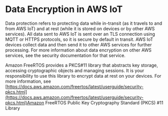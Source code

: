 # Data Encryption in AWS IoT<a name="data-encryption"></a>

Data protection refers to protecting data while in\-transit \(as it travels to and from AWS IoT\) and at rest \(while it is stored on devices or by other AWS services\)\. All data sent to AWS IoT is sent over an TLS connection using MQTT or HTTPS protocols, so it is secure by default in transit\. AWS IoT devices collect data and then send it to other AWS services for further processing\. For more information about data encryption on other AWS services, see the security documentation for that service\.

Amazon FreeRTOS provides a PKCS\#11 library that abstracts key storage, accessing cryptographic objects and managing sessions\. It is your responsibility to use this library to encrypt data at rest on your devices\. For more information, see [https://docs.aws.amazon.com/freertos/latest/userguide/security-pkcs.html](https://docs.aws.amazon.com/freertos/latest/userguide/security-pkcs.html)Amazon FreeRTOS Public Key Cryptography Standard \(PKCS\) \#11 Library